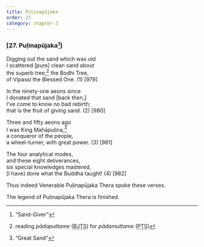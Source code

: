 ```yaml
---
title: Puḷinapūjaka
order: 27
category: chapter-3
---
```


### \[27. Puḷinapūjaka[^1]\]

Digging out the sand which was old  
I scattered \[pure\] clean sand about  
the superb tree,[^2] the Bodhi Tree,  
of Vipassi the Blessed One. (1) \[979\]

In the ninety-one aeons since  
I donated that sand \[back then,\]  
I’ve come to know no bad rebirth;  
that is the fruit of giving sand. (2) \[980\]

Three and fifty aeons ago  
I was King Mahāpuḷina,[^3]  
a conqueror of the people,  
a wheel-turner, with great power. (3) \[981\]

The four analytical modes,  
and these eight deliverances,  
six special knowledges mastered,  
\[I have\] done what the Buddha taught! (4) \[982\]

Thus indeed Venerable Puḷinapūjaka Thera spoke these verses.

The legend of Puḷinapūjaka Thera is finished.

[^1]: “Sand-Giver”

[^2]: reading *pādaputtame* (<abbr title="Buddha Jayanthi Tripitaka Series">BJTS</abbr>) for *pādamuttame* (<abbr title="Pali Text Society">PTS</abbr>)

[^3]: “Great Sand”
